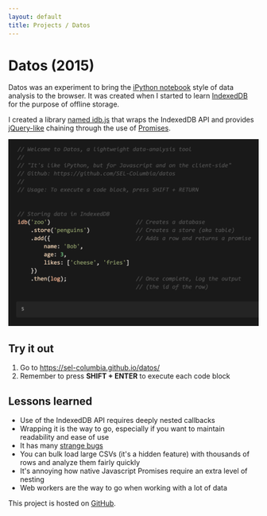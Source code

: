 ```yaml
---
layout: default
title: Projects / Datos
---
```



# Datos (2015)

Datos was an experiment to bring the [iPython notebook](https://ipython.org/notebook.html) style of data analysis to the browser. It was created when I started to learn  [IndexedDB](https://developer.mozilla.org/en-US/docs/Web/API/IndexedDB_API) for the purpose of offline storage.

I created a library [named idb.js](https://github.com/SEL-Columbia/datos/blob/gh-pages/idb.js) that wraps the IndexedDB API and provides [jQuery-like](https://jquery.com/) chaining through the use of [Promises](https://developer.mozilla.org/en-US/docs/Web/JavaScript/Reference/Global_Objects/Promise). 

![datos](/images/projects_datos.png)


## Try it out

1. Go to <https://sel-columbia.github.io/datos/>
2. Remember to press **SHIFT + ENTER** to execute each code block


## Lessons learned

- Use of the IndexedDB API requires deeply nested callbacks
- Wrapping it is the way to go, especially if you want to maintain readability and ease of use
- It has many [strange bugs](https://github.com/SEL-Columbia/datos/blob/gh-pages/idb.js#L154)
- You can bulk load large CSVs (it's a hidden feature) with thousands of rows and analyze them fairly quickly
- It's annoying how native Javascript Promises require an extra level of nesting
- Web workers are the way to go when working with a lot of data


This project is hosted on [GitHub](https://github.com/SEL-Columbia/datos).
